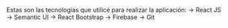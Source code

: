  Estas son las tecnologías que utilicé para realizar la aplicación:
 -> React JS
 -> Semantic UI
 -> React Bootstrap
 -> Firebase
 -> Git
